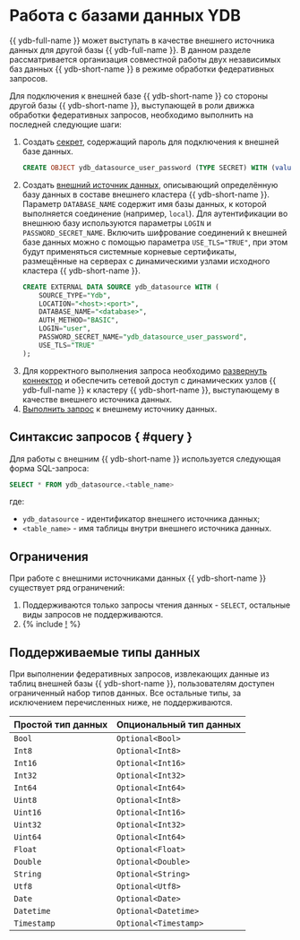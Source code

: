 # Работа с базами данных YDB

{{ ydb-full-name }} может выступать в качестве внешнего источника данных для другой базы {{ ydb-full-name }}. В данном разделе рассматривается организация совместной работы двух независимых баз данных {{ ydb-short-name }} в режиме обработки федеративных запросов.

Для подключения к внешней базе {{ ydb-short-name }} со стороны другой базы {{ ydb-short-name }}, выступающей в роли движка обработки федеративных запросов, необходимо выполнить на последней следующие шаги:
1. Создать [секрет](../datamodel/secrets.md), содержащий пароль для подключения к внешней базе данных.
    ```sql
    CREATE OBJECT ydb_datasource_user_password (TYPE SECRET) WITH (value = "<password>");
    ```
1. Создать [внешний источник данных](../datamodel/external_data_source.md), описывающий определённую базу данных в составе внешнего кластера {{ ydb-short-name }}. Параметр `DATABASE_NAME` содержит имя базы данных, к которой выполняется соединение (например, `local`). Для аутентификации во внешнюю базу используются параметры `LOGIN` и `PASSWORD_SECRET_NAME`. Включить шифрование соединений к внешней базе данных можно с помощью параметра `USE_TLS="TRUE"`, при этом будут применяться системные корневые сертификаты, размещённые на серверах с динамическими узлами исходного кластера {{ ydb-short-name }}.
    ```sql
    CREATE EXTERNAL DATA SOURCE ydb_datasource WITH (
        SOURCE_TYPE="Ydb",
        LOCATION="<host>:<port>",
        DATABASE_NAME="<database>",
        AUTH_METHOD="BASIC",
        LOGIN="user",
        PASSWORD_SECRET_NAME="ydb_datasource_user_password",
        USE_TLS="TRUE"
    );
    ```
1. Для корректного выполнения запроса необходимо [развернуть коннектор](../../deploy/manual/deploy-ydb-federated-query.md) и обеспечить сетевой доступ с динамических узлов {{ ydb-full-name }} к кластеру {{ ydb-short-name }}, выступающему в качестве внешнего источника данных.
1. [Выполнить запрос](#query) к внешнему источнику данных.

## Синтаксис запросов { #query }
Для работы с внешним {{ ydb-short-name }} используется следующая форма SQL-запроса:

```sql
SELECT * FROM ydb_datasource.<table_name>
```

где:
- `ydb_datasource` - идентификатор внешнего источника данных;
- `<table_name>` - имя таблицы внутри внешнего источника данных.

## Ограничения

При работе с внешними источниками данных {{ ydb-short-name }} существует ряд ограничений:

1. Поддерживаются только запросы чтения данных - `SELECT`, остальные виды запросов не поддерживаются.
1. {% include [!](_includes/predicate_pushdown.md) %}

## Поддерживаемые типы данных

При выполнении федеративных запросов, извлекающих данные из таблиц внешней базы {{ ydb-short-name }}, пользователям доступен ограниченный набор типов данных. Все остальные типы, за исключением перечисленных ниже, не поддерживаются.

|Простой тип данных|Опциональный тип данных|
|----|----|
|`Bool`|`Optional<Bool>`|
|`Int8`|`Optional<Int8>`|
|`Int16`|`Optional<Int16>`|
|`Int32`|`Optional<Int32>`|
|`Int64`|`Optional<Int64>`|
|`Uint8`|`Optional<Int8>`|
|`Uint16`|`Optional<Int16>`|
|`Uint32`|`Optional<Int32>`|
|`Uint64`|`Optional<Int64>`|
|`Float`|`Optional<Float>`|
|`Double`|`Optional<Double>`|
|`String`|`Optional<String>`|
|`Utf8`|`Optional<Utf8>`|
|`Date`|`Optional<Date>`|
|`Datetime`|`Optional<Datetime>`|
|`Timestamp`|`Optional<Timestamp>`|
